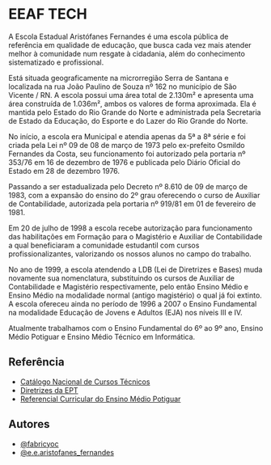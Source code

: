 
# EEAF TECH

A Escola Estadual Aristófanes Fernandes é uma escola pública de referência em qualidade de educação, que busca cada vez mais atender melhor à comunidade num resgate à cidadania, além do conhecimento sistematizado e profissional.

Está situada geograficamente na microrregião Serra de Santana e localizada na rua João Paulino de Souza nº 162 no município de São Vicente / RN. A escola possui uma área total de 2.130m² e apresenta uma área construída de 1.036m², ambos os valores de forma aproximada. Ela é mantida pelo Estado do Rio Grande do Norte e administrada pela Secretaria de Estado da Educação, do Esporte e do Lazer do Rio Grande do Norte.

No início, a escola era Municipal e atendia apenas da 5ª a 8ª série e foi criada pela Lei nº 09 de 08 de março de 1973 pelo ex-prefeito Osmildo Fernandes da Costa, seu funcionamento foi autorizado pela portaria nº 353/76 em 16 de dezembro de 1976 e publicada pelo Diário Oficial do Estado em 28 de dezembro 1976.

Passando a ser estadualizada pelo Decreto nº 8.610 de 09 de março de 1983, com a expansão do ensino do 2º grau oferecendo o curso de Auxiliar de Contabilidade, autorizada pela portaria nº 919/81 em 01 de fevereiro de 1981.

Em 20 de julho de 1998 a escola recebe autorização para funcionamento das habilitações em Formação para o Magistério e Auxiliar de Contabilidade a qual beneficiaram a comunidade estudantil com cursos profissionalizantes, valorizando os nossos alunos no campo do trabalho.

No ano de 1999, a escola atendendo a LDB (Lei de Diretrizes e Bases) muda novamente sua nomenclatura, substituindo os cursos de Auxiliar de Contabilidade e Magistério respectivamente, pelo então Ensino Médio e Ensino Médio na modalidade normal (antigo magistério) o qual já foi extinto. A escola ofereceu ainda no período de 1996 a 2007 o Ensino Fundamental na modalidade Educação de Jovens e Adultos (EJA) nos níveis III e IV.

Atualmente trabalhamos com o Ensino Fundamental do 6º ao 9º ano, Ensino Médio Potiguar e Ensino Médio Técnico em Informática.




## Referência

 - [Catálogo Nacional de Cursos Técnicos](https://drive.google.com/file/d/1g2L-_466PyDcykXcxcAaTyrWbZtKbjjI/view)
 - [Diretrizes da EPT](https://drive.google.com/file/d/18eDNidV7thMzAVmTmmVJuo66kiUD9dtL/view)
 - [Referencial Curricular do Ensino Médio Potiguar](https://drive.google.com/file/d/1TJ9_sGXPIf1Khew98Op9rKN-sh8GeRML/view)


## Autores

- [@fabricyoc](https://www.github.com/fabricyoc)
- [@e.e.aristofanes_fernandes](https://www.instagram.com/e.e.aristofanes_fernandes/)

